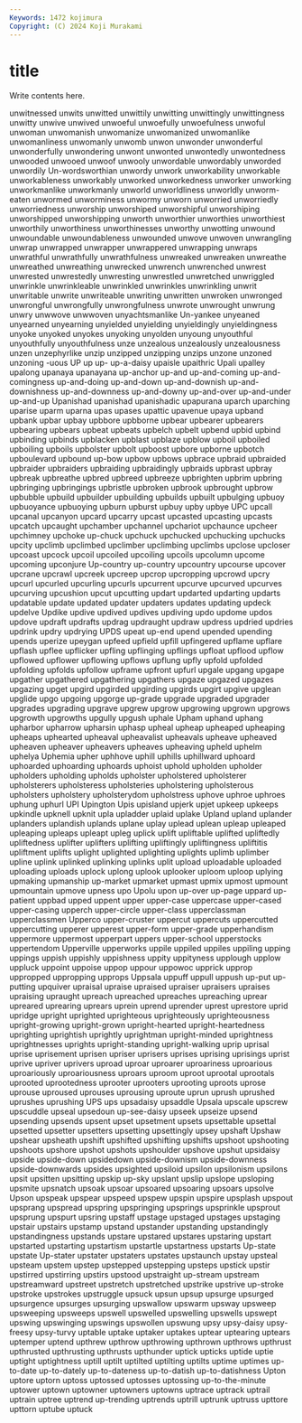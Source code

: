 ```yaml
---
Keywords: 1472 kojimura
Copyright: (C) 2024 Koji Murakami
---
```


# title

Write contents here.



unwitnessed unwits unwitted unwittily unwitting unwittingly unwittingness unwitty unwive unwived
unwoeful unwoefully unwoefulness unwoful unwoman unwomanish unwomanize unwomanized unwomanlike unwomanliness
unwomanly unwomb unwon unwonder unwonderful unwonderfully unwondering unwont unwonted unwontedly
unwontedness unwooded unwooed unwoof unwooly unwordable unwordably unworded unwordily Un-wordsworthian
unwordy unwork unworkability unworkable unworkableness unworkably unworked unworkedness unworker unworking
unworkmanlike unworkmanly unworld unworldliness unworldly unworm-eaten unwormed unworminess unwormy unworn
unworried unworriedly unworriedness unworship unworshiped unworshipful unworshiping unworshipped unworshipping unworth
unworthier unworthies unworthiest unworthily unworthiness unworthinesses unworthy unwotting unwound unwoundable
unwoundableness unwounded unwove unwoven unwrangling unwrap unwrapped unwrapper unwrappered unwrapping
unwraps unwrathful unwrathfully unwrathfulness unwreaked unwreaken unwreathe unwreathed unwreathing unwrecked
unwrench unwrenched unwrest unwrested unwrestedly unwresting unwrestled unwretched unwriggled unwrinkle
unwrinkleable unwrinkled unwrinkles unwrinkling unwrit unwritable unwrite unwriteable unwriting unwritten
unwroken unwronged unwrongful unwrongfully unwrongfulness unwrote unwrought unwrung unwry unwwove
unwwoven unyachtsmanlike Un-yankee unyeaned unyearned unyearning unyielded unyielding unyieldingly unyieldingness
unyoke unyoked unyokes unyoking unyolden unyoung unyouthful unyouthfully unyouthfulness unze
unzealous unzealously unzealousness unzen unzephyrlike unzip unzipped unzipping unzips unzone
unzoned unzoning -uous UP up up- up-a-daisy upaisle upaithric Upali
upalley upalong upanaya upanayana up-anchor up-and up-and-coming up-and-comingness up-and-doing up-and-down
up-and-downish up-and-downishness up-and-downness up-and-downy up-and-over up-and-under up-and-up Upanishad upanishad upanishadic
upapurana uparch uparching uparise uparm uparna upas upases upattic upavenue
upaya upband upbank upbar upbay upbbore upbborne upbear upbearer upbearers
upbearing upbears upbeat upbeats upbelch upbelt upbend upbid upbind upbinding
upbinds upblacken upblast upblaze upblow upboil upboiled upboiling upboils upbolster
upbolt upboost upbore upborne upbotch upboulevard upbound up-bow upbow upbows
upbrace upbraid upbraided upbraider upbraiders upbraiding upbraidingly upbraids upbrast upbray
upbreak upbreathe upbred upbreed upbreeze upbrighten upbrim upbring upbringing upbringings
upbristle upbroken upbrook upbrought upbrow upbubble upbuild upbuilder upbuilding upbuilds
upbuilt upbulging upbuoy upbuoyance upbuoying upburn upburst upbuy upby upbye
UPC upcall upcanal upcanyon upcard upcarry upcast upcasted upcasting upcasts
upcatch upcaught upchamber upchannel upchariot upchaunce upcheer upchimney upchoke up-chuck
upchuck upchucked upchucking upchucks upcity upclimb upclimbed upclimber upclimbing upclimbs
upclose upcloser upcoast upcock upcoil upcoiled upcoiling upcoils upcolumn upcome
upcoming upconjure Up-country up-country upcountry upcourse upcover upcrane upcrawl upcreek
upcreep upcrop upcropping upcrowd upcry upcurl upcurled upcurling upcurls upcurrent
upcurve upcurved upcurves upcurving upcushion upcut upcutting updart updarted updarting
updarts updatable update updated updater updaters updates updating updeck updelve
Updike updive updived updives updiving updo updome updos updove updraft
updrafts updrag updraught updraw updress updried updries updrink updry updrying
UPDS upeat up-end upend upended upending upends uperize upeygan upfeed
upfield upfill upfingered upflame upflare upflash upflee upflicker upfling upflinging
upflings upfloat upflood upflow upflowed upflower upflowing upflows upflung upfly
upfold upfolded upfolding upfolds upfollow upframe upfront upfurl upgale upgang
upgape upgather upgathered upgathering upgathers upgaze upgazed upgazes upgazing upget
upgird upgirded upgirding upgirds upgirt upgive upglean upglide upgo upgoing
upgorge up-grade upgrade upgraded upgrader upgrades upgrading upgrave upgrew upgrow
upgrowing upgrown upgrows upgrowth upgrowths upgully upgush uphale Upham uphand
uphang upharbor upharrow upharsin uphasp upheal upheap upheaped upheaping upheaps
uphearted upheaval upheavalist upheavals upheave upheaved upheaven upheaver upheavers upheaves
upheaving upheld uphelm uphelya Uphemia upher uphhove uphill uphills uphillward
uphoard uphoarded uphoarding uphoards uphoist uphold upholden upholder upholders upholding
upholds upholster upholstered upholsterer upholsterers upholsteress upholsteries upholstering upholsterous upholsters
upholstery upholsterydom upholstress uphove uphroe uphroes uphung uphurl UPI Upington
Upis upisland upjerk upjet upkeep upkeeps upkindle upknell upknit upla
upladder uplaid uplake Upland upland uplander uplanders uplandish uplands uplane
uplay uplead uplean upleap upleaped upleaping upleaps upleapt upleg uplick
uplift upliftable uplifted upliftedly upliftedness uplifter uplifters uplifting upliftingly upliftingness
upliftitis upliftment uplifts uplight uplighted uplighting uplights uplimb uplimber upline
uplink uplinked uplinking uplinks uplit upload uploadable uploaded uploading uploads
uplock uplong uplook uplooker uploom uploop uplying upmaking upmanship up-market
upmarket upmast upmix upmost upmount upmountain upmove upness upo Upolu
upon up-over up-page uppard up-patient uppbad upped uppent upper upper-case
uppercase upper-cased upper-casing upperch upper-circle upper-class upperclassman upperclassmen Upperco upper-cruster
uppercut uppercuts uppercutted uppercutting upperer upperest upper-form upper-grade upperhandism uppermore
uppermost upperpart uppers upper-school upperstocks uppertendom Upperville upperworks uppile uppiled
uppiles uppiling upping uppings uppish uppishly uppishness uppity uppityness upplough
upplow uppluck uppoint uppoise uppop uppour uppowoc upprick upprop uppropped
uppropping upprops Uppsala uppuff uppull uppush up-put up-putting upquiver upraisal
upraise upraised upraiser upraisers upraises upraising upraught upreach upreached upreaches
upreaching uprear upreared uprearing uprears uprein uprend uprender uprest uprestore
uprid upridge upright uprighted uprighteous uprighteously uprighteousness upright-growing upright-grown upright-hearted
upright-heartedness uprighting uprightish uprightly uprightman upright-minded uprightness uprightnesses uprights upright-standing
upright-walking uprip uprisal uprise uprisement uprisen upriser uprisers uprises uprising
uprisings uprist uprive upriver uprivers uproad uproar uproarer uproariness uproarious
uproariously uproariousness uproars uproom uproot uprootal uprootals uprooted uprootedness uprooter
uprooters uprooting uproots uprose uprouse uproused uprouses uprousing uproute uprun
uprush uprushed uprushes uprushing UPS ups upsadaisy upsaddle Upsala upscale
upscrew upscuddle upseal upsedoun up-see-daisy upseek upseize upsend upsending upsends
upsent upset upsetment upsets upsettable upsettal upsetted upsetter upsetters upsetting
upsettingly upsey upshaft Upshaw upshear upsheath upshift upshifted upshifting upshifts
upshoot upshooting upshoots upshore upshot upshots upshoulder upshove upshut upsidaisy
upside upside-down upsidedown upside-downism upside-downness upside-downwards upsides upsighted upsiloid upsilon
upsilonism upsilons upsit upsitten upsitting upskip up-sky upslant upslip upslope
upsloping upsmite upsnatch upsoak upsoar upsoared upsoaring upsoars upsolve Upson
upspeak upspear upspeed upspew upspin upspire upsplash upspout upsprang upspread
upspring upspringing upsprings upsprinkle upsprout upsprung upspurt upsring upstaff upstage
upstaged upstages upstaging upstair upstairs upstamp upstand upstander upstanding upstandingly
upstandingness upstands upstare upstared upstares upstaring upstart upstarted upstarting upstartism
upstartle upstartness upstarts Up-state upstate Up-stater upstater upstaters upstates upstaunch
upstay upsteal upsteam upstem upstep upstepped upstepping upsteps upstick upstir
upstirred upstirring upstirs upstood upstraight up-stream upstream upstreamward upstreet upstretch
upstretched upstrike upstrive up-stroke upstroke upstrokes upstruggle upsuck upsun upsup
upsurge upsurged upsurgence upsurges upsurging upswallow upswarm upsway upsweep upsweeping
upsweeps upswell upswelled upswelling upswells upswept upswing upswinging upswings upswollen
upswung upsy upsy-daisy upsy-freesy upsy-turvy uptable uptake uptaker uptakes uptear
uptearing uptears uptemper uptend upthrew upthrow upthrowing upthrown upthrows upthrust
upthrusted upthrusting upthrusts upthunder uptick upticks uptide uptie uptight uptightness
uptill uptilt uptilted uptilting uptilts uptime uptimes up-to-date up-to-dately up-to-dateness
up-to-datish up-to-datishness Upton uptore uptorn uptoss uptossed uptosses uptossing up-to-the-minute
uptower uptown uptowner uptowners uptowns uptrace uptrack uptrail uptrain uptree
uptrend up-trending uptrends uptrill uptrunk uptruss upttore upttorn uptube uptuck

